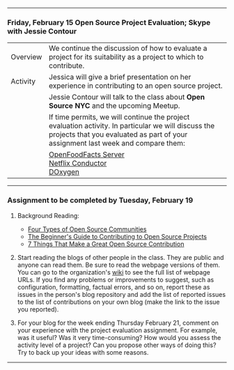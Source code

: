 --------------------------------------------------------------------------------

### Friday, February 15 Open Source Project Evaluation; Skype with Jessie Contour

|                               |        |                              
|:---|:----|
|Overview       | We continue the discussion of how to evaluate a project for its suitability as a project to which to contribute. | 
|Activity       | Jessica will give a brief presentation on her experience in contributing to an open source project.|
|               | Jessie Contour will talk to the class about **Open Source NYC** and the upcoming Meetup. |
|               | If time permits, we will continue the project evaluation activity. In particular we will discuss the projects that you evaluated as part of your assignment last week and compare them: 
|               | [OpenFoodFacts Server](https://github.com/openfoodfacts/openfoodfacts-server)<br>[Netflix Conductor](https://github.com/Netflix/conductor)<br>[DOxygen](https://github.com/doxygen/doxygen) |

---

### Assignment to be completed by Tuesday, February 19
1. Background Reading:

    - [Four Types of Open Source Communities](https://opensource.com/business/13/6/four-types-organizational-structures-within-open-source-communities)
    - [The Beginner's Guide to Contributing to Open Source Projects](https://blog.newrelic.com/engineering/open-source_gettingstarted/ )
    - [7 Things That Make a Great Open Source Contribution](https://blog.newrelic.com/2014/11/05/open-source-contribution/) 

1. Start reading the blogs of other people in the class. They are public and anyone can read them. Be sure to read the webpage versions of
   them.
   You can go to the organization's [wiki](https://github.com/hunter-college-ossd-spr19/wiki) to see the full list of webpage URLs.
   If you find any problems or improvements to suggest, such as configuration, formatting, factual errors, and so on,  report these as issues in the person's blog repository and
   add the list of reported issues to the list of contributions on your own blog (make the link to the issue you reported).

1. For your blog for the week ending Thursday February 21,   comment on your experience with the project evaluation assignment. For example, was it useful? Was it very time-consuming? 
     How would you assess the activity level of a project? Can you propose other ways of doing this? Try to back up your ideas with some 
     reasons.
   
--------------------------------------------------------------------------------
